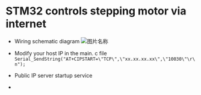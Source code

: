 # STM32 controls stepping motor via internet
* Wiring schematic diagram
![图片名称](https://raw.githubusercontent.com/MartinxMax/XSS_Cookie_Tool/master/%C2%96%C2%96Demo_image/Command.png "Help")
* Modify your host IP in the main. c file
```Serial_SendString("AT+CIPSTART=\"TCP\",\"xx.xx.xx.xx\",\"10030\"\r\n");```
* Public IP server startup service



* 
